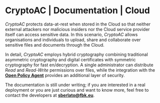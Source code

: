 # CryptoAC | Documentation | Cloud

*CryptoAC* protects data-at-rest when stored in the Cloud so that neither external attackers nor malicious insiders nor the Cloud service provider itself can access sensitive data. In this scenario, *CryptoAC* allows organisations and individuals to upload, share and collaborate over sensitive files and documents through the Cloud.

In detail, *CryptoAC* employs hybrid cryptography combining traditional asymmetric cryptography and digital certificates with symmetric cryptography for fast en/decryption. A single administrator can distribute *Read* and *Read-Write* permissions over files, while the integration with the [**Open Policy Agent**](../OPA/) provides an additional layer of security.

The documentation is still under writing; if you are interested in a real deployment or you are just curious and want to know more, feel free to contact the developers at **sberlato@fbk.eu**.